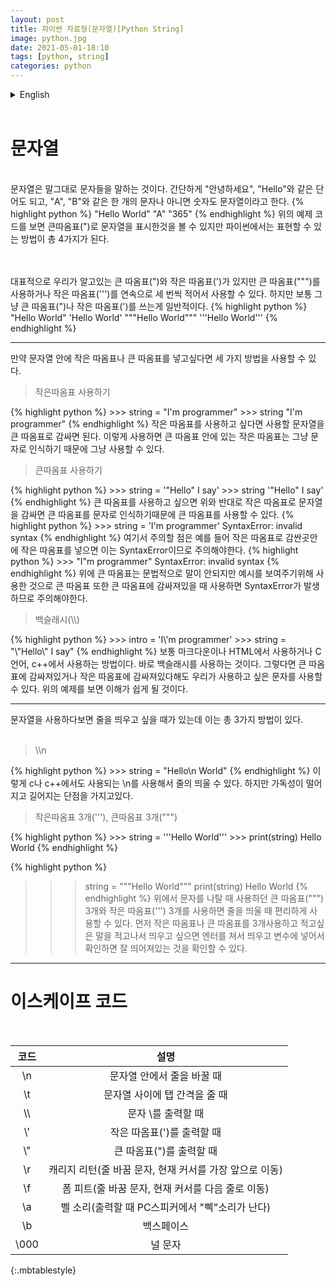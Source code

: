 ```yaml
---
layout: post
title: 파이썬 자료형(문자열)[Python String]
image: python.jpg
date: 2021-05-01-18:10
tags: [python, string]
categories: python
---
```


<details>
<summary>English</summary>
<div markdown="1">


-----------------------------------------------------------------------------------------------
------------------------------------------------------------------------------------------------------------------------------------------------------------------------------------------------
</div>
</details>
<br>

문자열
=====
<br>
문자열은 말그대로 문자들을 말하는 것이다. 간단하게 "안녕하세요", "Hello"와 같은 단어도 되고, "A", "B"와 같은 한 개의 문자나 아니면 숫자도 문자열이라고 한다.
{% highlight python %}
"Hello World"
"A"
"365"
{% endhighlight %}
위의 예제 코드를 보면 큰따옴표(")로 문자열을 표시한것을 볼 수 있지만 파이썬에서는 표현할 수 있는 방법이 총 4가지가 된다.<br><br><br>

대표적으로 우리가 알고있는 큰 따옴표(")와 작은 따옴표(')가 있지만 큰 따옴표(""")를 사용하거나 작은 따옴표(''')를 연속으로 세 번씩 적어서 사용할 수 있다. 하지만 보통 그냥 큰 따옴표(")나 작은 따옴표(')를 쓰는게 일반적이다.
{% highlight python %}
"Hello World"
'Hello World'
"""Hello World"""
'''Hello World'''
{% endhighlight %}

-----

만약 문자열 안에 작은 따옴표나 큰 따옴표를 넣고싶다면 세 가지 방법을 사용할 수 있다.
<br>
<Blockquote>작은따옴표 사용하기</Blockquote>
{% highlight python %}
>>> string = "I'm programmer"
>>> string
"I'm programmer"
{% endhighlight %}
작은 따옴표를 사용하고 싶다면 사용할 문자열을 큰 따옴표로 감싸면 된다. 이렇게 사용하면 큰 따옴표 안에 있는 작은 따옴표는 그냥 문자로 인식하기 때문에 그냥 사용할 수 있다.
<Blockquote>큰따옴표 사용하기</Blockquote>
{% highlight python %}
>>> string = '"Hello" I say'
>>> string
'"Hello" I say'
{% endhighlight %}
큰 따옴표를 사용하고 싶으면 위와 반대로 작은 따옴표로 문자열을 감싸면 큰 따옴표를 문자로 인식하기때문에 큰 따옴표를 사용할 수 있다.
{% highlight python %}
>>> string = 'I'm programmer'
SyntaxError: invalid syntax
{% endhighlight %}
여기서 주의할 점은 예를 들어 작은 따옴표로 감싼곳안에 작은 따옴표를 넣으면 이는 SyntaxError이므로 주의해야한다.
{% highlight python %}
>>> "I"m programmer"
SyntaxError: invalid syntax
{% endhighlight %}
위에 큰 따옴표는 문법적으로 말이 안되지만 예시를 보여주기위해 사용한 것으로 큰 따옴표 또한 큰 따옴표에 감싸져있을 때 사용하면 SyntaxError가 발생하므로 주의해야한다.
<Blockquote>백슬래시(\\)</Blockquote>
{% highlight python %}
>>> intro = 'I\'m programmer'
>>> string = "\"Hello\" I say"
{% endhighlight %}
보통 마크다운이나 HTML에서 사용하거나 C언어, c++에서 사용하는 방법이다. 바로 백슬래시를 사용하는 것이다. 그렇다면 큰 따옴표에 감싸져있거나 작은 따옴표에 감싸져있다해도 우리가 사용하고 싶은 문자를 사용할 수 있다. 위의 예제를 보면 이해가 쉽게 될 것이다.

------

﻿문자열을 사용하다보면 줄을 띄우고 싶을 때가 있는데 이는 총 3가지 방법이 있다.<br><br>

<Blockquote>\\n</Blockquote>
{% highlight python %}
>>> string = "Hello\n World"
{% endhighlight %}
이렇게 c나 c++에서도 사용되는 \n를 사용해서 줄의 띄울 수 있다. 하지만 가독성이 떨어지고 길어지는 단점을 가지고있다.

<Blockquote>작은따옴표 3개('''), 큰따옴표 3개(""")</Blockquote>
{% highlight python %}
>>> string = '''Hello
World'''
>>> print(string)
Hello
World
{% endhighlight %}

{% highlight python %}
>>> string = """Hello
World"""
>>> print(string)
Hello
World
{% endhighlight %}
위에서 문자를 나탈 때 사용하던 큰 따옴표(""") 3개와 작은 따옴표(''') 3개를 사용하면 줄을 띄울 때 편리하게 사용할 수 있다. 먼저 작은 따옴표나 큰 따옴표를 3개사용하고 적고싶은 말을 적고나서 띄우고 싶으면 엔터를 쳐서 띄우고 변수에 넣어서 확인하면 잘 띄어져있는 것을 확인할 수 있다.


----------


이스케이프 코드
=====
<br>

|코드|설명|
|:---:|:---:|
|\n|문자열 안에서 줄을 바꿀 때|
|\t|문자열 사이에 탭 간격을 줄 때|
|\\\\ |문자 \\를 출력할 때|
|\\\'|작은 따옴표(')를 출력할 때|
|\\\"|큰 따옴표(")를 출력할 때|
|\r|캐리지 리턴(줄 바꿈 문자, 현재 커서를 가장 앞으로 이동)|
|\f|폼 피트(줄 바꿈 문자, 현재 커서를 다음 줄로 이동)|
|\a|벨 소리(출력할 때 PC스피커에서 "삑"소리가 난다)|
|\b|백스페이스|
|\000|널 문자|
{:.mbtablestyle}

